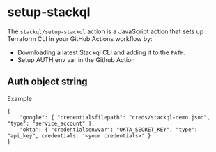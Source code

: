 # setup-stackql

The `stackql/setup-stackql` action is a JavaScript action that sets up Terraform CLI in your GitHub Actions workflow by:

- Downloading a latest Stackql CLI and adding it to the `PATH`.
- Setup AUTH env var in the Github Action

## Auth object string
Example
```
{   
    "google": { "credentialsfilepath": "creds/stackql-demo.json",  "type": "service_account" }, 
    "okta": { "credentialsenvvar": "OKTA_SECRET_KEY", "type": "api_key", credentials: '<your credentials>' }
}
```

